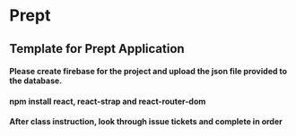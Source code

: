 # Prept

## Template for Prept Application

#### Please create firebase for the project and upload the json file provided to the database. 

#### npm install react, react-strap and react-router-dom

#### After class instruction, look through issue tickets and complete in order
